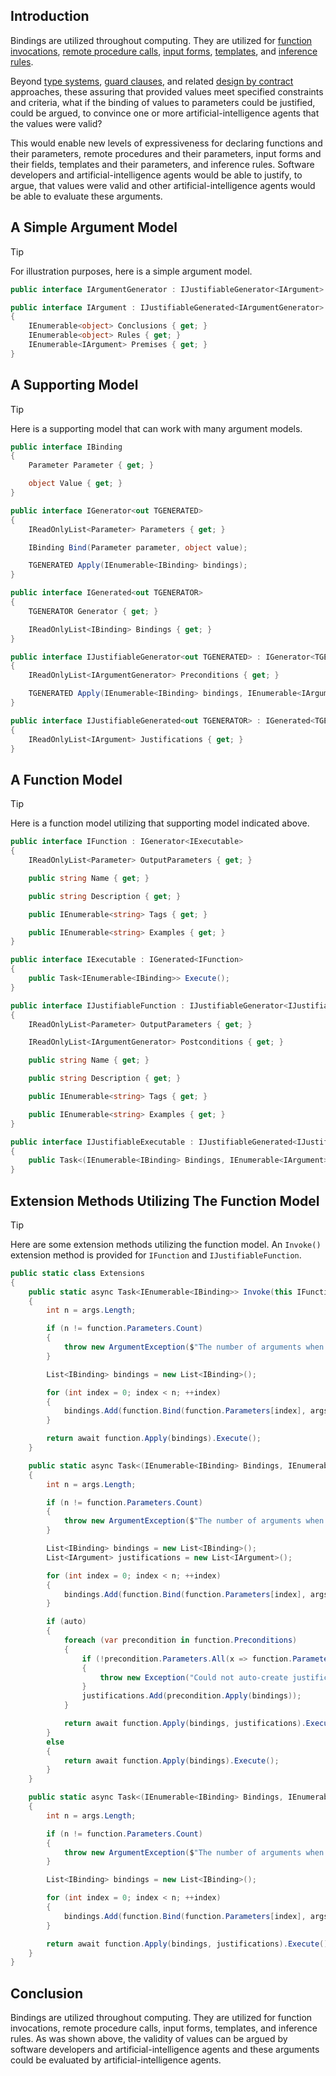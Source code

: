 ## Introduction

Bindings are utilized throughout computing. They are utilized for [function invocations](https://en.wikipedia.org/wiki/Function_(computer_programming)), [remote procedure calls](https://en.wikipedia.org/wiki/Remote_procedure_call), [input forms](https://en.wikipedia.org/wiki/HTML_form), [templates](https://en.wikipedia.org/wiki/Template_processor), and [inference rules](https://en.wikipedia.org/wiki/Rule_of_inference).

Beyond [type systems](https://en.wikipedia.org/wiki/Type_system), [guard clauses](https://en.wikipedia.org/wiki/Guard_(computer_science)), and related [design by contract](https://en.wikipedia.org/wiki/Design_by_contract) approaches, these assuring that provided values meet specified constraints and criteria, what if the binding of values to parameters could be justified, could be argued, to convince one or more artificial-intelligence agents that the values were valid?

This would enable new levels of expressiveness for declaring functions and their parameters, remote procedures and their parameters, input forms and their fields, templates and their parameters, and inference rules. Software developers and artificial-intelligence agents would be able to justify, to argue, that values were valid and other artificial-intelligence agents would be able to evaluate these arguments.

## A Simple Argument Model

> [!TIP]
> For illustration purposes, here is a simple argument model.
> 
> ```cs
> public interface IArgumentGenerator : IJustifiableGenerator<IArgument> { }
> 
> public interface IArgument : IJustifiableGenerated<IArgumentGenerator>
> {
>     IEnumerable<object> Conclusions { get; }
>     IEnumerable<object> Rules { get; }
>     IEnumerable<IArgument> Premises { get; }
> }
> ```

## A Supporting Model

> [!TIP]
> Here is a supporting model that can work with many argument models.
> 
> ```cs
> public interface IBinding
> {
>     Parameter Parameter { get; }
> 
>     object Value { get; }
> }
> 
> public interface IGenerator<out TGENERATED>
> {
>     IReadOnlyList<Parameter> Parameters { get; }
> 
>     IBinding Bind(Parameter parameter, object value);
> 
>     TGENERATED Apply(IEnumerable<IBinding> bindings);
> }
> 
> public interface IGenerated<out TGENERATOR>
> {
>     TGENERATOR Generator { get; }
> 
>     IReadOnlyList<IBinding> Bindings { get; }
> }
> 
> public interface IJustifiableGenerator<out TGENERATED> : IGenerator<TGENERATED>
> {
>     IReadOnlyList<IArgumentGenerator> Preconditions { get; }
> 
>     TGENERATED Apply(IEnumerable<IBinding> bindings, IEnumerable<IArgument> justifications);
> }
> 
> public interface IJustifiableGenerated<out TGENERATOR> : IGenerated<TGENERATOR>
> {
>     IReadOnlyList<IArgument> Justifications { get; }
> }
> ```

## A Function Model

> [!TIP]
> Here is a function model utilizing that supporting model indicated above.
> 
> ```cs
> public interface IFunction : IGenerator<IExecutable>
> {
>     IReadOnlyList<Parameter> OutputParameters { get; }
> 
>     public string Name { get; }
> 
>     public string Description { get; }
> 
>     public IEnumerable<string> Tags { get; }
> 
>     public IEnumerable<string> Examples { get; }
> }
> 
> public interface IExecutable : IGenerated<IFunction>
> {
>     public Task<IEnumerable<IBinding>> Execute();
> }
> 
> public interface IJustifiableFunction : IJustifiableGenerator<IJustifiableExecutable>
> {
>     IReadOnlyList<Parameter> OutputParameters { get; }
> 
>     IReadOnlyList<IArgumentGenerator> Postconditions { get; }
> 
>     public string Name { get; }
> 
>     public string Description { get; }
> 
>     public IEnumerable<string> Tags { get; }
> 
>     public IEnumerable<string> Examples { get; }
> }
> 
> public interface IJustifiableExecutable : IJustifiableGenerated<IJustifiableFunction>
> {
>     public Task<(IEnumerable<IBinding> Bindings, IEnumerable<IArgument> Justifications)> Execute();
> }
> ```

## Extension Methods Utilizing The Function Model

> [!TIP]
> Here are some extension methods utilizing the function model. An `Invoke()` extension method is provided for `IFunction` and `IJustifiableFunction`.
> 
> ```cs
> public static class Extensions
> {
>     public static async Task<IEnumerable<IBinding>> Invoke(this IFunction function, object[] args)
>     {
>         int n = args.Length;
> 
>         if (n != function.Parameters.Count)
>         {
>             throw new ArgumentException($"The number of arguments when invoking {function.Name} must be {function.Parameters.Count} but {n} were provided.");
>         }
> 
>         List<IBinding> bindings = new List<IBinding>();
> 
>         for (int index = 0; index < n; ++index)
>         {
>             bindings.Add(function.Bind(function.Parameters[index], args[index]));
>         }
> 
>         return await function.Apply(bindings).Execute();
>     }
> 
>     public static async Task<(IEnumerable<IBinding> Bindings, IEnumerable<IArgument> Justifications)> Invoke(this IJustifiableFunction function, object[] args, bool auto = true)
>     {
>         int n = args.Length;
> 
>         if (n != function.Parameters.Count)
>         {
>             throw new ArgumentException($"The number of arguments when invoking {function.Name} must be {function.Parameters.Count} but {n} were provided.");
>         }
> 
>         List<IBinding> bindings = new List<IBinding>();
>         List<IArgument> justifications = new List<IArgument>();
> 
>         for (int index = 0; index < n; ++index)
>         {
>             bindings.Add(function.Bind(function.Parameters[index], args[index]));
>         }
> 
>         if (auto)
>         {
>             foreach (var precondition in function.Preconditions)
>             {
>                 if (!precondition.Parameters.All(x => function.Parameters.Contains(x)))
>                 {
>                     throw new Exception("Could not auto-create justifications for parameter value bindings. At least one of the function's preconditions involves a parameter not in the function's signature.");
>                 }
>                 justifications.Add(precondition.Apply(bindings));
>             }
> 
>             return await function.Apply(bindings, justifications).Execute();
>         }
>         else
>         {
>             return await function.Apply(bindings).Execute();
>         }
>     }
> 
>     public static async Task<(IEnumerable<IBinding> Bindings, IEnumerable<IArgument> Justifications)> Invoke(this IJustifiableFunction function, object[] args, IArgument[] justifications)
>     {
>         int n = args.Length;
> 
>         if (n != function.Parameters.Count)
>         {
>             throw new ArgumentException($"The number of arguments when invoking {function.Name} must be {function.Parameters.Count} but {n} were provided.");
>         }
> 
>         List<IBinding> bindings = new List<IBinding>();
> 
>         for (int index = 0; index < n; ++index)
>         {
>             bindings.Add(function.Bind(function.Parameters[index], args[index]));
>         }
> 
>         return await function.Apply(bindings, justifications).Execute();
>     }
> }
> ```

## Conclusion

Bindings are utilized throughout computing. They are utilized for function invocations, remote procedure calls, input forms, templates, and inference rules. As was shown above, the validity of values can be argued by software developers and artificial-intelligence agents and these arguments could be evaluated by artificial-intelligence agents.
